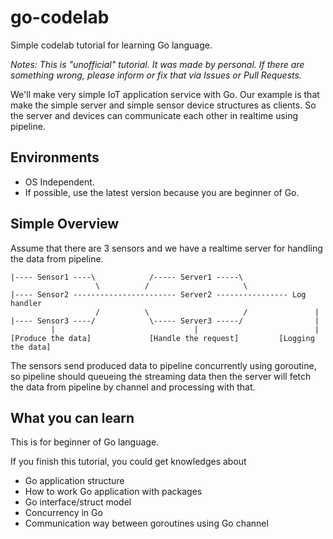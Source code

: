 # go-codelab
Simple codelab tutorial for learning Go language.

*Notes: This is "unofficial" tutorial. It was made by personal. If there are something wrong, please inform or fix that via Issues or Pull Requests.*

We'll make very simple IoT application service with Go.
Our example is that make the simple server and simple sensor device structures as clients. So the server and devices can communicate each other in realtime using pipeline.

## Environments

* OS Independent.
* If possible, use the latest version because you are beginner of Go.

## Simple Overview

Assume that there are 3 sensors and we have a realtime server for handling the data from pipeline.

```
|---- Sensor1 ----\            /----- Server1 -----\
                   \          /                     \
|---- Sensor2 ----------------------- Server2 ---------------- Log handler
                   /          \                     /               |
|---- Sensor3 ----/            \----- Server3 -----/                |
         |                               |                          |
[Produce the data]             [Handle the request]         [Logging the data]
``` 

The sensors send produced data to pipeline concurrently using goroutine, so pipeline should queueing the streaming data then the server will fetch the data from pipeline by channel and processing with that.

## What you can learn

This is for beginner of Go language.

If you finish this tutorial, you could get knowledges about 

* Go application structure
* How to work Go application with packages
* Go interface/struct model 
* Concurrency in Go
* Communication way between goroutines using Go channel
